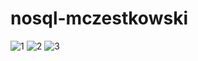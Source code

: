 # nosql-mczestkowski
![1](https://i.imgur.com/azPTkro.png)
![2](https://i.imgur.com/hUg58lD.png)
![3](https://i.imgur.com/TT1PjWh.png)
